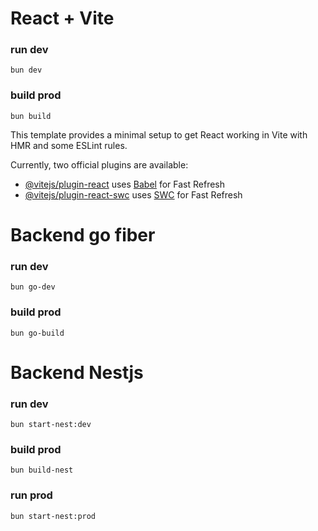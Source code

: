# React + Vite

### run dev

```
bun dev
```

### build prod

```
bun build
```

This template provides a minimal setup to get React working in Vite with HMR and some ESLint rules.

Currently, two official plugins are available:

- [@vitejs/plugin-react](https://github.com/vitejs/vite-plugin-react/blob/main/packages/plugin-react/README.md) uses [Babel](https://babeljs.io/) for Fast Refresh
- [@vitejs/plugin-react-swc](https://github.com/vitejs/vite-plugin-react-swc) uses [SWC](https://swc.rs/) for Fast Refresh

# Backend go fiber

### run dev

```
bun go-dev
```

### build prod

```
bun go-build
```

# Backend Nestjs

### run dev

```
bun start-nest:dev
```

### build prod

```
bun build-nest
```

### run prod

```
bun start-nest:prod
```
